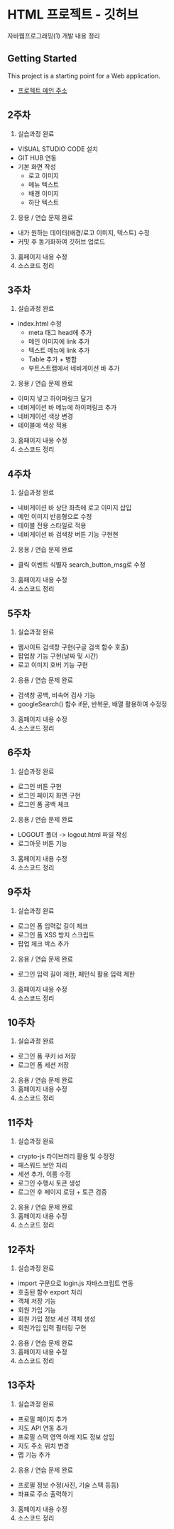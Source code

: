 # HTML 프로젝트 - 깃허브
자바웹프로그래밍(1) 개발 내용 정리
## Getting Started
This project is a starting point for a Web application.
- [프로젝트 메인 주소](https://yundayoung.github.io/HTML/) 

## 2주차
1. 실습과정 완료
- VISUAL STUDIO CODE 설치
- GIT HUB 연동
- 기본 화면 작성
    * 로고 이미지
    * 메뉴 텍스트 
    * 배경 이미지 
    * 하단 텍스트
2. 응용 / 연습 문제 완료
- 내가 원하는 데이터(배경/로고 이미지, 텍스트) 수정
- 커밋 후 동기화하여 깃허브 업로드
3. 홈페이지 내용 수정
4. 소스코드 정리

## 3주차
1. 실습과정 완료
- index.html 수정 
    * meta 태그 head에 추가
    * 메인 이미지에 link 추가
    * 텍스트 메뉴에 link 추가
    * Table 추가 + 병합
    * 부트스트랩에서 네비게이션 바 추가
2. 응용 / 연습 문제 완료
- 이미지 넣고 하이퍼링크 달기
- 네비게이션 바 메뉴에 하이퍼링크 추가
- 네비게이션 색상 변경
- 테이블에 색상 적용
3. 홈페이지 내용 수정
4. 소스코드 정리

## 4주차
1. 실습과정 완료
- 네비게이션 바 상단 좌측에 로고 이미지 삽입
- 메인 이미지 반응형으로 수정
- 테이블 전용 스타일로 적용
- 네비게이션 바 검색창 버튼 기능 구현현 
2. 응용 / 연습 문제 완료
- 클릭 이벤트 식별자 search_button_msg로 수정 
3. 홈페이지 내용 수정
4. 소스코드 정리

## 5주차
1. 실습과정 완료
- 웹사이트 검색창 구현(구글 검색 함수 호출)
- 팝업창 기능 구현(날짜 및 시간)
- 로고 이미지 호버 기능 구현 
2. 응용 / 연습 문제 완료
- 검색창 공백, 비속어 검사 기능
- googleSearch() 함수 if문, 반복문, 배열 활용하여 수정정
3. 홈페이지 내용 수정
4. 소스코드 정리

## 6주차
1. 실습과정 완료
- 로그인 버튼 구현
- 로그인 페이지 화면 구현
- 로그인 폼 공백 체크
2. 응용 / 연습 문제 완료
- LOGOUT 폴더 -> logout.html 파일 작성
- 로그아웃 버튼 기능
3. 홈페이지 내용 수정
4. 소스코드 정리

## 9주차
1. 실습과정 완료
- 로그인 폼 입력값 길이 체크
- 로그인 폼 XSS 방지 스크립트 
- 팝업 체크 박스 추가
2. 응용 / 연습 문제 완료
- 로그인 입력 길이 제한, 패턴식 활용 입력 제한
3. 홈페이지 내용 수정
4. 소스코드 정리

## 10주차
1. 실습과정 완료
- 로그인 폼 쿠키 id 저장
- 로그인 폼 세션 저장
2. 응용 / 연습 문제 완료
3. 홈페이지 내용 수정
4. 소스코드 정리

## 11주차
1. 실습과정 완료
- crypto-js 라이브러리 활용 및 수정정
- 패스워드 보안 처리
- 세션 추가, 이름 수정
- 로그인 수행시 토큰 생성
- 로그인 후 페이지 로딩 + 토큰 검증
2. 응용 / 연습 문제 완료
3. 홈페이지 내용 수정
4. 소스코드 정리

## 12주차
1. 실습과정 완료
- import 구문으로 login.js 자바스크립트 연동
- 호출된 함수 export 처리
- 객체 저장 기능
- 회원 가입 기능
- 회원 가입 정보 세션 객체 생성
- 회원가입 입력 필터링 구현
2. 응용 / 연습 문제 완료
3. 홈페이지 내용 수정
4. 소스코드 정리

## 13주차
1. 실습과정 완료
- 프로필 페이지 추가
- 지도 API 연동 추가
- 프로필 스택 영역 아래 지도 정보 삽입
- 지도 주소 위치 변경
- 맵 기능 추가
2. 응용 / 연습 문제 완료
- 프로필 정보 수정(사진, 기술 스택 등등)
- 좌표로 주소 출력하기
3. 홈페이지 내용 수정
4. 소스코드 정리

